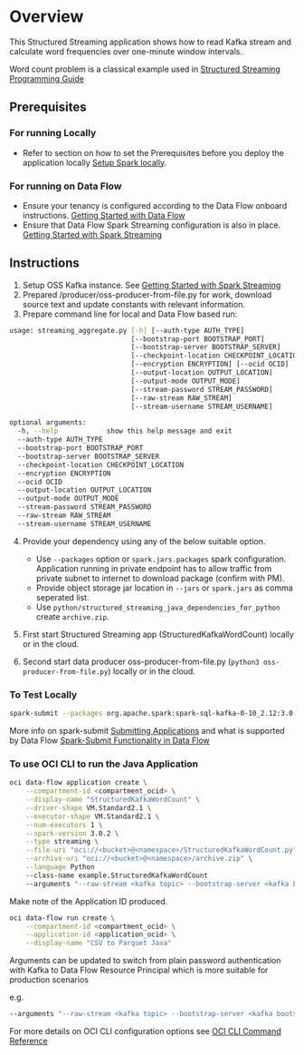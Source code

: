 # Overview
This Structured Streaming application shows how to read Kafka stream and calculate word frequencies over one-minute window intervals.

Word count problem is a classical example used in [Structured Streaming Programming Guide](https://spark.apache.org/docs/3.0.2/structured-streaming-programming-guide.html)

## Prerequisites
### For running Locally
* Refer to section on how to set the Prerequisites before you deploy the application locally [Setup Spark locally](https://docs.oracle.com/en-us/iaas/data-flow/data-flow-tutorial/develop-apps-locally/front.htm). 
### For running on Data Flow 
* Ensure your tenancy is configured according to the Data Flow onboard instructions. [Getting Started with Data Flow](https://docs.cloud.oracle.com/en-us/iaas/data-flow/using/dfs_getting_started.htm#set_up_admin)
* Ensure that Data Flow Spark Streaming configuration is also in place. [Getting Started with Spark Streaming](https://docs.cloud.oracle.com/en-us/iaas/data-flow/using/spark-streaming.htm#streaming-get-started)

## Instructions
1. Setup OSS Kafka instance. See [Getting Started with Spark Streaming](https://docs.cloud.oracle.com/en-us/iaas/data-flow/using/spark-streaming.htm#streaming-get-started)
2. Prepared /producer/oss-producer-from-file.py for work, download source text and update constants with relevant information.
3. Prepare command line for local and Data Flow based run:
```sh
usage: streaming_aggregate.py [-h] [--auth-type AUTH_TYPE]
                              [--bootstrap-port BOOTSTRAP_PORT]
                              [--bootstrap-server BOOTSTRAP_SERVER]
                              [--checkpoint-location CHECKPOINT_LOCATION]
                              [--encryption ENCRYPTION] [--ocid OCID]
                              [--output-location OUTPUT_LOCATION]
                              [--output-mode OUTPUT_MODE]
                              [--stream-password STREAM_PASSWORD]
                              [--raw-stream RAW_STREAM]
                              [--stream-username STREAM_USERNAME]

optional arguments:
  -h, --help            show this help message and exit
  --auth-type AUTH_TYPE
  --bootstrap-port BOOTSTRAP_PORT
  --bootstrap-server BOOTSTRAP_SERVER
  --checkpoint-location CHECKPOINT_LOCATION
  --encryption ENCRYPTION
  --ocid OCID
  --output-location OUTPUT_LOCATION
  --output-mode OUTPUT_MODE
  --stream-password STREAM_PASSWORD
  --raw-stream RAW_STREAM
  --stream-username STREAM_USERNAME
```
4. Provide your dependency using any of the below suitable option.

    * Use `--packages` option or `spark.jars.packages` spark configuration. Application running in private endpoint has to allow traffic from private subnet to internet to download package (confirm with PM). 
    * Provide object storage jar location in `--jars` or `spark.jars` as comma seperated list.  
    * Use `python/structured_streaming_java_dependencies_for_python` create `archive.zip`.
5. First start Structured Streaming app (StructuredKafkaWordCount) locally or in the cloud.
6. Second start data producer oss-producer-from-file.py (`python3 oss-producer-from-file.py`) locally or in the cloud.

### To Test Locally

```sh
spark-submit --packages org.apache.spark:spark-sql-kafka-0-10_2.12:3.0.2 ./StructuredKafkaWordCount.py --raw-stream <kafka topic> --bootstrap-server <kafka bootstrap server> --checkpoint-location /tmp/checkpoint --output-location /tmp/output --stream-username <tenancy name>/<user name>/<stream pool id> --stream-password <user security token> --output-mode console
```
More info on spark-submit [Submitting Applications](https://spark.apache.org/docs/3.0.2/submitting-applications.html) and what is supported by Data Flow [Spark-Submit Functionality in Data Flow](https://docs.oracle.com/en-us/iaas/data-flow/using/spark-submit.htm)

### To use OCI CLI to run the Java Application

```sh
oci data-flow application create \
    --compartment-id <compartment_ocid> \
    --display-name "StructuredKafkaWordCount" \
    --driver-shape VM.Standard2.1 \
    --executor-shape VM.Standard2.1 \
    --num-executors 1 \
    --spark-version 3.0.2 \
    --type streaming \
    --file-uri "oci://<bucket>@<namespace>/StructuredKafkaWordCount.py" \
    --archive-uri "oci://<bucket>@<namespace>/archive.zip" \
    --language Python
    --class-name example.StructuredKafkaWordCount
    --arguments "--raw-stream <kafka topic> --bootstrap-server <kafka bootstrap server> --checkpoint-location oci://<bucket>@<namespace>/checkpoint --output-location oci://<bucket>@<namespace>/output --stream-username <tenancy name>/<user name>/<stream pool id> --stream-password <user security token> --output-mode csv"
```
Make note of the Application ID produced.

```sh
oci data-flow run create \
    --compartment-id <compartment_ocid> \
    --application-id <application_ocid> \
    --display-name "CSV to Parquet Java"
```
Arguments can be updated to switch from plain password authentication with Kafka to Data Flow Resource Principal which is more suitable for production scenarios

e.g.
```sh
--arguments "--raw-stream <kafka topic> --bootstrap-server <kafka bootstrap server> --checkpoint-location oci://<bucket>@<namespace>/checkpoint --output-location oci://<bucket>@<namespace>/output --ocid <stream pool id> --output-mode csv"
```
For more details on OCI CLI configuration options see [OCI CLI Command Reference ](https://docs.oracle.com/en-us/iaas/tools/oci-cli/3.4.4/oci_cli_docs/cmdref/data-flow/application/create.html)
